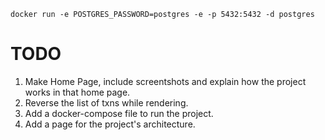 ```
docker run -e POSTGRES_PASSWORD=postgres -e -p 5432:5432 -d postgres
```

# TODO 
1. Make Home Page, include screentshots and explain how the project works in that home page.
2. Reverse the list of txns while rendering.
3. Add a docker-compose file to run the project.
4. Add a page for the project's architecture.